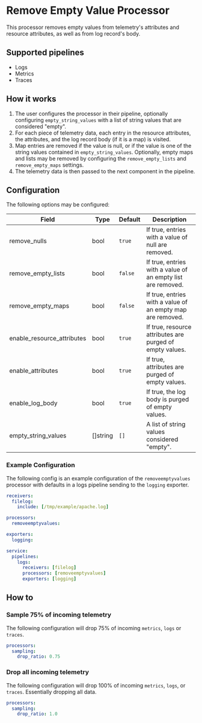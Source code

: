 # Remove Empty Value Processor

This processor removes empty values from telemetry's attributes and resource attributes, as well as from log record's body.

## Supported pipelines

- Logs
- Metrics
- Traces

## How it works

1. The user configures the processor in their pipeline, optionally configuring `empty_string_values` with a list of string values that are considered "empty".
2. For each piece of telemetry data, each entry in the resource attributes, the attributes, and the log record body (if it is a map) is visited.
3. Map entries are removed if the value is null, or if the value is one of the string values contained in `empty_string_values`. Optionally, empty maps and lists may be removed by configuring the `remove_empty_lists` and `remove_empty_maps` settings.
4. The telemetry data is then passed to the next component in the pipeline.

## Configuration

The following options may be configured:

| Field | Type | Default | Description |
| -- | -- | -- | -- |
| remove_nulls | bool | `true` | If true, entries with a value of null are removed. |
| remove_empty_lists | bool | `false` | If true, entries with a value of an empty list are removed. |
| remove_empty_maps | bool | `false` | If true, entries with a value of an empty map are removed. |
| enable_resource_attributes | bool | `true` | If true, resource attributes are purged of empty values. |
| enable_attributes | bool | `true` | If true, attributes are purged of empty values. |
| enable_log_body | bool | `true` | If true, the log body is purged of empty values. |
| empty_string_values | []string | `[]` | A list of string values considered "empty". |

### Example Configuration

The following config is an example configuration of the `removeemptyvalues` processor with defaults in a logs pipeline sending to the `logging` exporter.

```yaml
receivers:
  filelog:
    include: [/tmp/example/apache.log]

processors:
  removeemptyvalues:

exporters:
  logging:

service:
  pipelines:
    logs:
      receivers: [filelog]
      processors: [removeemptyvalues]
      exporters: [logging]
```

## How to

### Sample 75% of incoming telemetry

The following configuration will drop 75% of incoming `metrics`, `logs` or `traces`.

```yaml
processors:
  sampling:
    drop_ratio: 0.75
```

### Drop all incoming telemetry

The following configuration will drop 100% of incoming `metrics`, `logs`, or `traces`. Essentially dropping all data.

```yaml
processors:
  sampling:
    drop_ratio: 1.0
```
